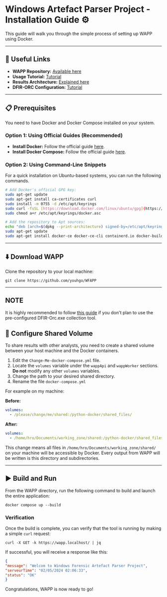 # Windows Artefact Parser Project - Installation Guide ⚙️

This guide will walk you through the simple process of setting up WAPP using Docker.

---

## 🔗 Useful Links

* **WAPP Repository:** [Available here](https://github.com/youhgo/WFAPP)
* **Usage Tutorial:** [Tutorial](https://github.com/youhgo/WFAPP/blob/master/ressources/documentation/how_to_use.md)
* **Results Architecture:** [Explained here](https://github.com/youhgo/WFAPP/blob/master/ressources/documentation/Explaining_the_results.md)
* **DFIR-ORC Configuration:** [Tutorial](https://github.com/youhgo/WFAPP/blob/master/ressources/documentation/configure_orc.md)
---


## 📋 Prerequisites

You need to have Docker and Docker Compose installed on your system.

### Option 1: Using Official Guides (Recommended)

* **Install Docker:** Follow the official guide [here](https://docs.docker.com/engine/install/).
* **Install Docker Compose:** Follow the official guide [here](https://docs.docker.com/compose/install/linux/#install-using-the-repository).

### Option 2: Using Command-Line Snippets

For a quick installation on Ubuntu-based systems, you can run the following commands.

```bash
# Add Docker's official GPG key:
sudo apt-get update
sudo apt-get install ca-certificates curl
sudo install -m 0755 -d /etc/apt/keyrings
sudo curl -fsSL [https://download.docker.com/linux/ubuntu/gpg](https://download.docker.com/linux/ubuntu/gpg) -o /etc/apt/keyrings/docker.asc
sudo chmod a+r /etc/apt/keyrings/docker.asc

# Add the repository to Apt sources:
echo "deb [arch=$(dpkg --print-architecture) signed-by=/etc/apt/keyrings/docker.asc] [https://download.docker.com/linux/ubuntu](https://download.docker.com/linux/ubuntu)  $(. /etc/os-release && echo "$VERSION_CODENAME") stable" | sudo tee /etc/apt/sources.list.d/docker.list > /dev/null
sudo apt-get update
sudo apt-get install docker-ce docker-ce-cli containerd.io docker-buildx-plugin docker-compose-plugin

```

---

## ⬇️ Download WAPP

Clone the repository to your local machine:

`git clone https://github.com/youhgo/WFAPP`

---

## NOTE

It is highly recommended to follow [this guide](./Configure_WAPP.md) if you don't plan to use the pre-configured DFIR-Orc.exe collection tool.

## 🔧 Configure Shared Volume

To share results with other analysts, you need to create a shared volume between your host machine and the Docker containers.

1.  Edit the `Change-Me-docker-compose.yml` file.
2.  Locate the `volumes` variable under the `wappApi` and `wappWorker` sections. **Do not** modify any other `volumes` variables.
3.  Change the path to your desired shared directory.
4.  Rename the file `docker-compose.yml`

For example on my machine:

**Before:**
```yml
volumes:
  - /please/change/me/shared:/python-docker/shared_files/
```

**After:**
```yml
volumes:
  - /home/hro/Documents/working_zone/shared:/python-docker/shared_files/
```

This change means all files in `/home/hro/Documents/working_zone/shared/` on your machine will be accessible by Docker.
Every output from WAPP will be written is this directory and subdirectories.

---

## ▶️ Build and Run

From the WAPP directory, run the following command to build and launch the entire application:

`docker compose up --build`

### Verification

Once the build is complete, you can verify that the tool is running by making a simple `curl` request:

`curl -X GET -k https://wapp.localhost/ | jq`

If successful, you will receive a response like this:
```json
{
"message": "Welcom to Windows Forensic Artefact Parser Project",
"serveurTime": "02/05/2024 02:06:33",
"status": "OK"
}
```

Congratulations, WAPP is now ready to go!